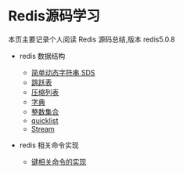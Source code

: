 # Redis源码学习
 
本页主要记录个人阅读 Redis 源码总结,版本 redis5.0.8

- redis 数据结构
    - [简单动态字符串 SDS](/redis/简单动态字符串%20SDS.md)
    - [跳跃表](/redis/跳跃表.md)
    - [压缩列表](/redis/压缩列表.md)
    - [字典](/redis/字典.md)
    - [整数集合](/redis/整数集合.md)
    - [quicklist](/redis/quicklist.md)
    - [Stream](/redis/Stream.md)

- redis 相关命令实现
    - [键相关命令的实现](/redis/键相关命令的实现.md)
